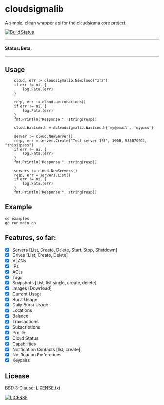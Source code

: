 # cloudsigmalib

A simple, clean wrapper api for the cloudsigma core project.

[![Build Status](https://travis-ci.org/russmack/cloudsigmalib.svg?branch=master)](https://travis-ci.org/russmack/cloudsigmalib)

---
#### Status: Beta.
---

## Usage
```
	cloud, err := cloudsigmalib.NewCloud("zrh")
	if err != nil {
		log.Fatal(err)
	}

	resp, err := cloud.GetLocations()
	if err != nil {
		log.Fatal(err)
	}
	fmt.Println("Response:", string(resp))

	cloud.BasicAuth = &cloudsigmalib.BasicAuth{"my@email", "mypass"}

	server := cloud.NewServer()
	resp, err = server.Create("Test server 123", 1000, 536870912, "thisispass")
	if err != nil {
		log.Fatal(err)
	}
	fmt.Println("Response:", string(resp))

	servers := cloud.NewServers()
	resp, err = servers.List()
	if err != nil {
		log.Fatal(err)
	}
	fmt.Println("Response:", string(resp))
```

## Example
```
cd examples
go run main.go
```

## Features, so far:

- [X] Servers [List, Create, Delete, Start, Stop, Shutdown]
- [X] Drives [List, Create, Delete]
- [X] VLANs
- [X] IPs
- [X] ACLs
- [X] Tags
- [X] Snapshots [List, list single, create, delete]
- [X] Images [Download]
- [X] Current Usage
- [X] Burst Usage
- [X] Daily Burst Usage
- [X] Locations
- [X] Balance
- [X] Transactions
- [X] Subscriptions
- [X] Profile
- [X] Cloud Status
- [X] Capabilities
- [X] Notification Contacts [list, create]
- [X] Notification Preferences
- [X] Keypairs

## License
BSD 3-Clause: [LICENSE.txt](LICENSE.txt)

[<img alt="LICENSE" src="http://img.shields.io/pypi/l/Django.svg?style=flat-square"/>](LICENSE.txt)
